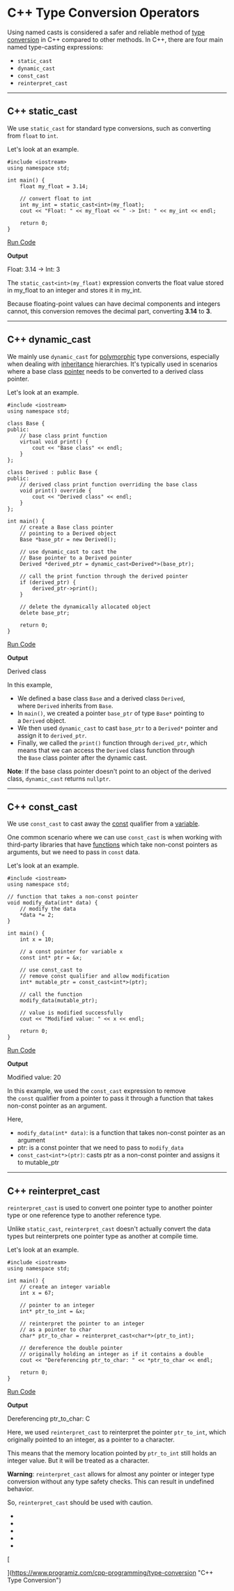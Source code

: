 # C++ Type Conversion Operators

Using named casts is considered a safer and reliable method of [type conversion](https://www.programiz.com/cpp-programming/type-conversion) in C++ compared to other methods. In C++, there are four main named type-casting expressions:

- `static_cast`
- `dynamic_cast`
- `const_cast`
- `reinterpret_cast`

---

## C++ static_cast

We use `static_cast` for standard type conversions, such as converting from `float` to `int`.

Let's look at an example.

```
#include <iostream>
using namespace std;

int main() {
    float my_float = 3.14;
    
    // convert float to int
    int my_int = static_cast<int>(my_float);
    cout << "Float: " << my_float << " -> Int: " << my_int << endl;

    return 0;
}
```

[Run Code](https://www.programiz.com/cpp-programming/online-compiler)

**Output**

Float: 3.14 -> Int: 3

The `static_cast<int>(my_float)` expression converts the float value stored in my_float to an integer and stores it in my_int.

Because floating-point values can have decimal components and integers cannot, this conversion removes the decimal part, converting **3.14** to **3**.

---

## C++ dynamic_cast

We mainly use `dynamic_cast` for [polymorphic](https://www.programiz.com/cpp-programming/polymorphism) type conversions, especially when dealing with [inheritance](https://www.programiz.com/cpp-programming/inheritance) hierarchies. It's typically used in scenarios where a base class [pointer](https://www.programiz.com/cpp-programming/pointers) needs to be converted to a derived class pointer.

Let's look at an example.

```
#include <iostream>
using namespace std;

class Base {
public:
    // base class print function
    virtual void print() {
        cout << "Base class" << endl;
    }
};

class Derived : public Base {
public:
    // derived class print function overriding the base class
    void print() override {
        cout << "Derived class" << endl;
    }
};

int main() {
    // create a Base class pointer 
    // pointing to a Derived object
    Base *base_ptr = new Derived();
    
    // use dynamic_cast to cast the 
    // Base pointer to a Derived pointer
    Derived *derived_ptr = dynamic_cast<Derived*>(base_ptr);
    
    // call the print function through the derived pointer
    if (derived_ptr) {
        derived_ptr->print();
    }

    // delete the dynamically allocated object
    delete base_ptr;

    return 0;
}
```

[Run Code](https://www.programiz.com/cpp-programming/online-compiler)

**Output**

Derived class

In this example,

- We defined a base class `Base` and a derived class `Derived`, where `Derived` inherits from `Base`.
- In `main()`, we created a pointer `base_ptr` of type `Base*` pointing to a `Derived` object.
- We then used `dynamic_cast` to cast `base_ptr` to a `Derived*` pointer and assign it to `derived_ptr`.
- Finally, we called the `print()` function through `derived_ptr`, which means that we can access the `Derived` class function through the `Base` class pointer after the dynamic cast.

**Note**: If the base class pointer doesn't point to an object of the derived class, `dynamic_cast` returns `nullptr`.

---

## C++ const_cast

We use `const_cast` to cast away the [const](https://www.programiz.com/cpp-programming/variables-literals#constants) qualifier from a [variable](https://www.programiz.com/cpp-programming/variables-literals#variables).

One common scenario where we can use `const_cast` is when working with third-party libraries that have [functions](https://www.programiz.com/cpp-programming/function) which take non-const pointers as arguments, but we need to pass in `const` data.

Let's look at an example.

```
#include <iostream>
using namespace std;

// function that takes a non-const pointer
void modify_data(int* data) {
    // modify the data
    *data *= 2;
}

int main() {
    int x = 10;
    
    // a const pointer for variable x
    const int* ptr = &x;

    // use const_cast to 
    // remove const qualifier and allow modification
    int* mutable_ptr = const_cast<int*>(ptr);

    // call the function
    modify_data(mutable_ptr);

    // value is modified successfully
    cout << "Modified value: " << x << endl;

    return 0;
}
```

[Run Code](https://www.programiz.com/cpp-programming/online-compiler)

**Output**

Modified value: 20

In this example, we used the `const_cast` expression to remove the `const` qualifier from a pointer to pass it through a function that takes non-const pointer as an argument.

Here,

- `modify_data(int* data)`: is a function that takes non-const pointer as an argument
- ptr: is a const pointer that we need to pass to `modify_data`
- `const_cast<int*>(ptr)`: casts ptr as a non-const pointer and assigns it to mutable_ptr

---

## C++ reinterpret_cast

`reinterpret_cast` is used to convert one pointer type to another pointer type or one reference type to another reference type.

Unlike `static_cast`, `reinterpret_cast` doesn't actually convert the data types but reinterprets one pointer type as another at compile time.

Let's look at an example.

```
#include <iostream>
using namespace std;

int main() {
    // create an integer variable
    int x = 67;

    // pointer to an integer
    int* ptr_to_int = &x;

    // reinterpret the pointer to an integer 
    // as a pointer to char
    char* ptr_to_char = reinterpret_cast<char*>(ptr_to_int);

    // dereference the double pointer
    // originally holding an integer as if it contains a double
    cout << "Dereferencing ptr_to_char: " << *ptr_to_char << endl;

    return 0;
}
```

[Run Code](https://www.programiz.com/cpp-programming/online-compiler)

**Output**

Dereferencing ptr_to_char: C

Here, we used `reinterpret_cast` to reinterpret the pointer `ptr_to_int`, which originally pointed to an integer, as a pointer to a character.

This means that the memory location pointed by `ptr_to_int` still holds an integer value. But it will be treated as a character.

**Warning**: `reinterpret_cast` allows for almost any pointer or integer type conversion without any type safety checks. This can result in undefined behavior.

So, `reinterpret_cast` should be used with caution.

- [](https://www.programiz.com/cpp-programming/type-conversion-operators#introduction)
- [](https://www.programiz.com/cpp-programming/type-conversion-operators#static-cast)
- [](https://www.programiz.com/cpp-programming/type-conversion-operators#dynamic-cast)
- [](https://www.programiz.com/cpp-programming/type-conversion-operators#const_cast)
- [](https://www.programiz.com/cpp-programming/type-conversion-operators#reinterpret_cast)

[

  


](https://www.programiz.com/cpp-programming/type-conversion "C++ Type Conversion")